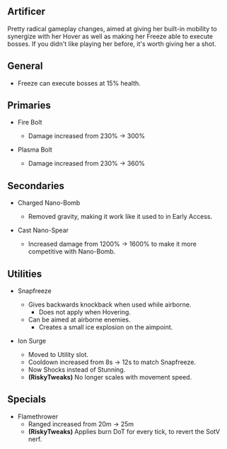 ## Artificer

Pretty radical gameplay changes, aimed at giving her built-in mobility to synergize with her Hover as well as making her Freeze able to execute bosses. If you didn't like playing her before, it's worth giving her a shot.

## General

- Freeze can execute bosses at 15% health.

## Primaries

- Fire Bolt
	- Damage increased from 230% -> 300%
	
- Plasma Bolt
	- Damage increased from 230% -> 360%
	
## Secondaries
	
- Charged Nano-Bomb
	- Removed gravity, making it work like it used to in Early Access.
	
- Cast Nano-Spear
	- Increased damage from 1200% -> 1600% to make it more competitive with Nano-Bomb.
	
## Utilities

- Snapfreeze
	- Gives backwards knockback when used while airborne.
		- Does not apply when Hovering.
	- Can be aimed at airborne enemies.
		- Creates a small ice explosion on the aimpoint.
	
- Ion Surge
	- Moved to Utility slot.
	- Cooldown increased from 8s -> 12s to match Snapfreeze.
	- Now Shocks instead of Stunning.
	- **(RiskyTweaks)** No longer scales with movement speed.
	
## Specials

- Flamethrower
	- Ranged increased from 20m -> 25m
	- **(RiskyTweaks)** Applies burn DoT for every tick, to revert the SotV nerf.